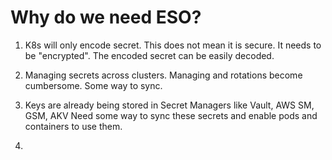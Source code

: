 # Why do we need ESO?

1. K8s will only encode secret. This does not mean it is secure. It needs to be "encrypted". The encoded secret can be easily decoded.

2. Managing secrets across clusters. Managing and rotations become cumbersome. Some way to sync.

3. Keys are already being stored in Secret Managers like Vault, AWS SM, GSM, AKV
   Need some way to sync these secrets and enable pods and containers to use them.

4.
